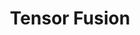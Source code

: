 ---
layout: landing-page
title: Tensor Fusion
titleTemplate: Contact Us - Maximize GPU Usage with Remote GPU Pool
---